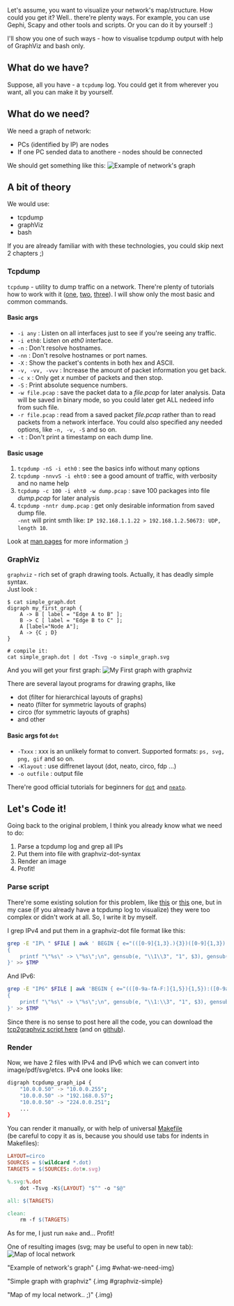 <!--
Title: How to visualize tcpdump with GraphViz&nbsp;?
Description: Do you know how to visualize tcpdump with graphviz and bash only? No?! I will show you!
Date: 2013/11/07
Tags: bash, tcpdump, makefile, awk
-->

<style>
img#what-we-need-img {
    width: 300px;
}
img#graphviz-simple {
    width: 300px;
}
</style>


Let's assume, you want to visualize your network's map/structure.
How could you get it? Well.. there're plenty ways. For example, you can use
Gephi, Scapy and other tools and scripts. Or you can do it by yourself :)

I'll show you one of such ways - how to visualise tcpdump output
with help of GraphViz and bash only<!--cut-here-->.



## What do we have?
Suppose, all you have - a `tcpdump` log. You could get it from wherever you want,
all you can make it by yourself.



## What do we need?
We need a graph of network:

* PCs (identified by IP) are nodes
* If one PC sended data to anothere - nodes should be connected

We should get something like this:
![Example of network's graph][what-we-need-example]



## A bit of theory

We would use:

* tcpdump
* graphViz
* bash

If you are already familiar with with these technologies, you could skip next 2 chapters ;)



### Tcpdump
`tcpdump` - utility to dump traffic on a network. There're plenty of tutorials how to work with it
([one][tcpdump_man], [two][tcpdump-daniel], [three][tcpdump-dummies]).
I will show only the most basic and common commands.



#### Basic args

* `-i any` : Listen on all interfaces just to see if you're seeing any traffic.
* `-i eth0`: Listen on *eth0* interface.
* `-n` : Don't resolve hostnames.
* `-nn` : Don't resolve hostnames or port names.
* `-X` : Show the packet's contents in both hex and ASCII.
* `-v, -vv, -vvv` : Increase the amount of packet information you get back.
* `-c x` : Only get *x* number of packets and then stop.
* `-S` : Print absolute sequence numbers.
* `-w file.pcap` : save the packet data to a *file.pcap* for later analysis. Data will be saved in binary mode, so you could later get ALL nedeed info from such file.
* `-r file.pcap` : read from a saved packet *file.pcap* rather than to read packets from a network interface. You could also specified any needed options, like `-n, -v, -S` and so on.
* `-t` : Don't print a timestamp on each dump line.



#### Basic usage

1. `tcpdump -nS -i eth0` : see the basics info without many options
2. `tcpdump -nnvvS -i eht0` : see a good amount of traffic, with verbosity and no name help
3. `tcpdump -c 100 -i eht0 -w dump.pcap` : save 100 packages into file *dump.pcap* for later analysis
4. `tcpdump -nntr dump.pcap` : get only desirable information from saved dump file.  
`-nnt` will print smth like: `IP 192.168.1.1.22 > 192.168.1.2.50673: UDP, length 10`.

Look at [man pages][tcpdump_man] for more information ;)



### GraphViz
`graphviz` - rich set of graph drawing tools. Actually, it has deadly simple syntax.  
Just look :

    $ cat simple_graph.dot
    digraph my_first_graph {
        A -> B [ label = "Edge A to B" ];
        B -> C [ label = "Edge B to C" ];
        A [label="Node A"];
        A -> {C ; D}
    }
    
    # compile it:
    cat simple_graph.dot | dot -Tsvg -o simple_graph.svg

And you will get your first graph:
![My First graph with graphviz][graphviz-basis-img]

There are several layout programs for drawing graphs, like

* dot (filter for hierarchical layouts of graphs)
* neato (filter for symmetric layouts of graphs)
* circo (for symmetric layouts of graphs)
* and other


#### Basic args fot `dot`

* `-Txxx` : xxx  is  an unlikely format to convert. Supported formats: `ps, svg, png, gif` and so on.
* `-Klayout` : use diffrenet layout (dot, neato, circo, fdp ...)
* `-o outfile` : output file

There're good official tutorials for beginners
for [`dot`][dot-tutor] and [`neato`][neato-tutor].



## Let's Code it!
Going back to the original problem, I think you already know what we need to do:

1. Parse a tcpdump log and grep all IPs
2. Put them into file with graphviz-dot-syntax
3. Render an image
4. Profit!




### Parse script
There're some existing solution for this problem, like [this][NTV] or [this][afterglow] one,
but in my case (if you already have a tcpdump log to visualize) they were too complex
or didn't work at all. So, I write it by myself.

I grep IPv4 and put them in a graphviz-dot file format like this:

```bash
grep -E "IP\ " $FILE | awk ' BEGIN { e="(([0-9]{1,3}.){3})([0-9]{1,3}).*" }
{
    printf "\"%s\" -> \"%s\";\n", gensub(e, "\\1\\3", "1", $3), gensub(e, "\\1\\3", "1", $5)
}' >> $TMP 
```

And IPv6:

```bash
grep -E "IP6" $FILE | awk 'BEGIN { e="(([0-9a-fA-F:]{1,5}){1,5}):([0-9a-fA-F]{1,4}).*" }
{
    printf "\"%s\" -> \"%s\";\n", gensub(e, "\\1:\\3", "1", $3), gensub(e, "\\1:\\3", "1", $5)
}' >> $TMP
```

Since there is no sense to post here all the code, you can download the [tcp2graphviz script here][tcp2graphviz-script] (and on [github][tcp2graphviz-github]).



### Render

Now, we have 2 files with IPv4 and IPv6 which we can convert into image/pdf/svg/etcs.
IPv4 one looks like:

```bash
digraph tcpdump_graph_ip4 {
    "10.0.0.50" -> "10.0.0.255";
    "10.0.0.50" -> "192.168.0.57";
    "10.0.0.50" -> "224.0.0.251";
    ...
}
```

You can render it manually, or with help of universal [Makefile][makefile]  
(be careful to copy it as is, because you should use tabs for indents in Makefiles):

```makefile
LAYOUT=circo
SOURCES = $(wildcard *.dot)
TARGETS = $(SOURCES:.dot=.svg)

%.svg:%.dot
    dot -Tsvg -K${LAYOUT} "$^" -o "$@"

all: $(TARGETS)

clean:
	rm -f $(TARGETS)
```

As for me, I just run `make` and... Profit!

One of resulting images (svg; may be useful to open in new tab):
![Map of local network][tcp_all_06]



[what-we-need-example]: /blog/content/en/research/imgs/what-we-need-exmple.svg
"Example of network's graph" {.img #what-we-need-img}

[graphviz-basis-img]: /blog/content/en/research/imgs/graphviz-basic.svg
"Simple graph with graphviz" {.img #graphviz-simple}

[tcp_all_06]: /blog/content/en/research/imgs/06-all-ip4.svg
"Map of my local network.. ;)" {.img}



[tcpdump_man]: http://www.tcpdump.org/tcpdump_man.html (Man page)
[tcpdump-daniel]: http://www.danielmiessler.com/study/tcpdump/ (A tcpdump Primer)
[tcpdump-dummies]: http://www.alexonlinux.com/tcpdump-for-dummies (tcpdump for Dummies)

[dot-tutor]: http://www.graphviz.org/pdf/dotguide.pdf (Drawing graphs with dot)
[neato-tutor]: http://www.graphviz.org/pdf/neatoguide.pdf (Drawing graphs with NEATO)

[NTV]: https://github.com/rpt/Network-Traffic-Visualization/blob/master/doc/USAGE
( Network-Traffic-Visualization)
[afterglow]: https://github.com/zrlram/afterglow (afterglow)

[tcp2graphviz-script]: /blog/content/en/research/imgs/src/tcp2graphviz.sh
"tcp2graphviz script"
[tcp2graphviz-github]: %github%/mephi_labs/tree/master/4th-year/tcpdump_visualisation (tcp2graphviz on github)
[makefile]: /blog/content/en/research/imgs/src/Makefile
"Universal Makefile"
